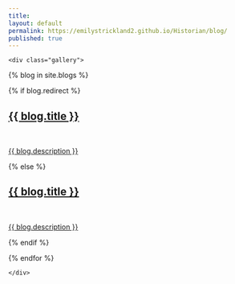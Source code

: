 ```yaml
---
title: 
layout: default
permalink: https://emilystrickland2.github.io/Historian/blog/
published: true
---
```


<div class="BlogContainer">

    <div class="gallery">

  {% blog in site.blogs %}

  {% if blog.redirect %}
  <div class="BlogTile">
          <a href="{{ blog.redirect }}" target="_blank">
          <span>
              <h2>{{ blog.title }}</h2>
              <br/>
              <p>{{ blog.description }}</p>
          </span>
          </a>
  </div>

  {% else %}

  <div class="blogTile">
          <a href="{{ https://emilystrickland2.github.io/Historian/blog/ | prepend: https://emilystrickland2.github.io/Historian/ | prepend: https://emilystrickland2.github.io/Historian/ }}">
          <span>
              <h2>{{ blog.title }}</h2>
              <br/>
              <p>{{ blog.description }}</p>
          </span>
          </a>
  </div>

  {% endif %}

  {% endfor %}

    </div>

</div>
